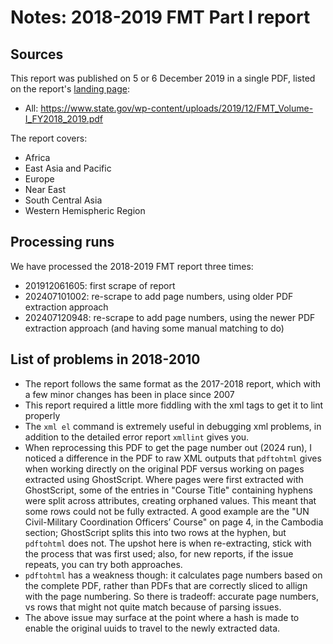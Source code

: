 # Notes: 2018-2019 FMT Part I report

## Sources

This report was published on 5 or 6 December 2019 in a single PDF, listed on the report's [landing page](https://www.state.gov/reports/foreign-military-training-and-dod-engagement-activities-of-interest-2018-2019/):

* All: https://www.state.gov/wp-content/uploads/2019/12/FMT_Volume-I_FY2018_2019.pdf

The report covers:

 * Africa
 * East Asia and Pacific
 * Europe
 * Near East
 * South Central Asia
 * Western Hemispheric Region

## Processing runs

We have processed the 2018-2019 FMT report three times:

 * 201912061605: first scrape of report
 * 202407101002: re-scrape to add page numbers, using older PDF extraction approach
 * 202407120948: re-scrape to add page numbers, using the newer PDF extraction approach (and having some manual matching to do)

## List of problems in 2018-2010

 * The report follows the same format as the 2017-2018 report, which with a few minor changes has been in place since 2007
 * This report required a little more fiddling with the xml tags to get it to lint properly
 * The `xml el` command is extremely useful in debugging xml problems, in addition to the detailed error report `xmllint` gives you.
 * When reprocessing this PDF to get the page number out (2024 run), I noticed a difference in the PDF to raw XML outputs that `pdftohtml` gives when working directly on the original PDF versus working on pages extracted using GhostScript. Where pages were first extracted with GhostScript, some of the entries in "Course Title" containing hyphens were split across attributes, creating orphaned values. This meant that some rows could not be fully extracted. A good example are the "UN Civil-Military Coordination Officers’ Course" on page 4, in the Cambodia section; GhostScript splits this into two rows at the hyphen, but `pdftohtml` does not. The upshot here is when re-extracting, stick with the process that was first used; also, for new reports, if the issue repeats, you can try both approaches.
 * `pdftohtml` has a weakness though: it calculates page numbers based on the complete PDF, rather than PDFs that are correctly sliced to allign with the page numbering. So there is tradeoff: accurate page numbers, vs rows that might not quite match because of parsing issues.
 * The above issue may surface at the point where a hash is made to enable the original uuids to travel to the newly extracted data.
